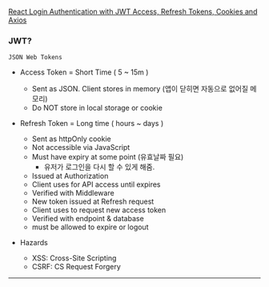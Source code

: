 [React Login Authentication with JWT Access, Refresh Tokens, Cookies and Axios](https://youtu.be/nI8PYZNFtac?si=LSMCxqy7ZTPKYmlx)
### JWT?
`JSON Web Tokens`
- Access Token = Short Time ( 5 ~ 15m )
	- Sent as JSON. Client stores in memory (앱이 닫히면 자동으로 없어질 메모리)
	- Do NOT store in local storage or cookie
- Refresh Token = Long time ( hours ~ days )
	- Sent as httpOnly cookie
	- Not accessible via JavaScript
	- Must have expiry at some point (유효날짜 필요)
		- 유저가 로그인을 다시 할 수 있게 해줌.
	- Issued at Authorization
	- Client uses for API access until expires
	- Verified with Middleware
	- New token issued at Refresh request
	- Client uses to request new access token
	- Verified with endpoint & database
	- must be allowed to expire or logout

- Hazards
	- XSS: Cross-Site Scripting
	- CSRF: CS Request Forgery
---
